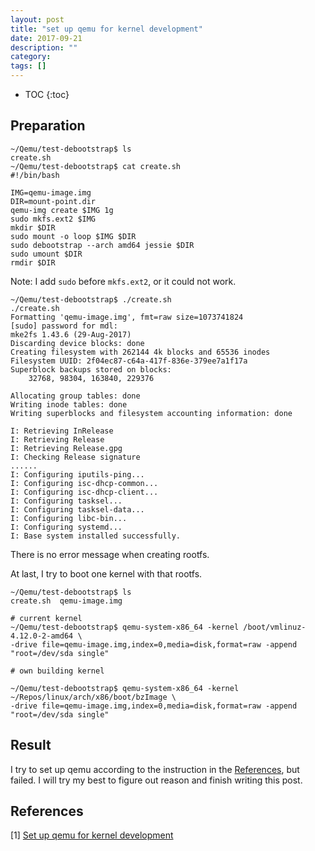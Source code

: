 ```yaml
---
layout: post
title: "set up qemu for kernel development"
date: 2017-09-21
description: ""
category: 
tags: []
---
```

* TOC
{:toc}

## Preparation

```
~/Qemu/test-debootstrap$ ls
create.sh
~/Qemu/test-debootstrap$ cat create.sh
#!/bin/bash

IMG=qemu-image.img
DIR=mount-point.dir
qemu-img create $IMG 1g
sudo mkfs.ext2 $IMG
mkdir $DIR
sudo mount -o loop $IMG $DIR
sudo debootstrap --arch amd64 jessie $DIR
sudo umount $DIR
rmdir $DIR
```

Note: I add `sudo` before `mkfs.ext2`, or it could not work.

```
~/Qemu/test-debootstrap$ ./create.sh
./create.sh 
Formatting 'qemu-image.img', fmt=raw size=1073741824
[sudo] password for mdl: 
mke2fs 1.43.6 (29-Aug-2017)
Discarding device blocks: done                            
Creating filesystem with 262144 4k blocks and 65536 inodes
Filesystem UUID: 2f04ec87-c64a-417f-836e-379ee7a1f17a
Superblock backups stored on blocks: 
	32768, 98304, 163840, 229376

Allocating group tables: done                            
Writing inode tables: done                            
Writing superblocks and filesystem accounting information: done

I: Retrieving InRelease 
I: Retrieving Release 
I: Retrieving Release.gpg 
I: Checking Release signature
......
I: Configuring iputils-ping...
I: Configuring isc-dhcp-common...
I: Configuring isc-dhcp-client...
I: Configuring tasksel...
I: Configuring tasksel-data...
I: Configuring libc-bin...
I: Configuring systemd...
I: Base system installed successfully.
```

There is no error message when creating rootfs.

At last, I try to boot one kernel with that rootfs.

```
~/Qemu/test-debootstrap$ ls
create.sh  qemu-image.img

# current kernel
~/Qemu/test-debootstrap$ qemu-system-x86_64 -kernel /boot/vmlinuz-4.12.0-2-amd64 \
-drive file=qemu-image.img,index=0,media=disk,format=raw -append "root=/dev/sda single"

# own building kernel

~/Qemu/test-debootstrap$ qemu-system-x86_64 -kernel ~/Repos/linux/arch/x86/boot/bzImage \
-drive file=qemu-image.img,index=0,media=disk,format=raw -append "root=/dev/sda single"
```

## Result

I try to set up qemu according to the instruction in the [References](##Refereces), but failed. I will try my best to figure out reason and finish writing this post.

## References

[1] [Set up qemu for kernel development](https://www.collabora.com/news-and-blog/blog/2017/01/16/setting-up-qemu-kvm-for-kernel-development/)



